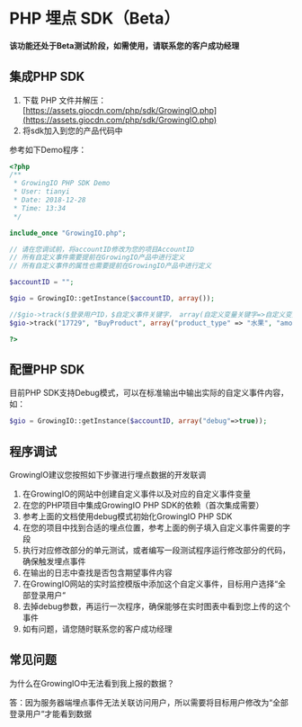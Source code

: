 # PHP 埋点 SDK（Beta）

#### 该功能还处于Beta测试阶段，如需使用，请联系您的客户成功经理

## 集成PHP SDK

1. 下载 PHP 文件并解压：[https://assets.giocdn.com/php/sdk/GrowingIO.php](https://assets.giocdn.com/php/sdk/GrowingIO.php)
2. 将sdk加入到您的产品代码中

参考如下Demo程序：

```php
<?php
/**
 * GrowingIO PHP SDK Demo
 * User: tianyi
 * Date: 2018-12-28
 * Time: 13:34
 */

include_once "GrowingIO.php";

// 请在您调试前，将accountID修改为您的项目AccountID
// 所有自定义事件需要提前在GrowingIO产品中进行定义
// 所有自定义事件的属性也需要提前在GrowingIO产品中进行定义

$accountID = "";

$gio = GrowingIO::getInstance($accountID, array());

//$gio->track($登录用户ID，$自定义事件关键字， array(自定义变量关键字=>自定义变量值));
$gio->track("17729", "BuyProduct", array("product_type" => "水果", "amount" => "5"));

?>
```

## 配置PHP SDK

目前PHP SDK支持Debug模式，可以在标准输出中输出实际的自定义事件内容，如：

```php
$gio = GrowingIO::getInstance($accountID, array("debug"=>true));
```

## 程序调试

GrowingIO建议您按照如下步骤进行埋点数据的开发联调

1. 在GrowingIO的网站中创建自定义事件以及对应的自定义事件变量
2. 在您的PHP项目中集成GrowingIO PHP SDK的依赖（首次集成需要）
3. 参考上面的文档使用debug模式初始化GrowingIO PHP SDK
4. 在您的项目中找到合适的埋点位置，参考上面的例子填入自定义事件需要的字段
5. 执行对应修改部分的单元测试，或者编写一段测试程序运行修改部分的代码，确保触发埋点事件
6. 在输出的日志中查找是否包含期望事件内容
7. 在GrowingIO网站的实时监控模版中添加这个自定义事件，目标用户选择“全部登录用户“
8. 去掉debug参数，再运行一次程序，确保能够在实时图表中看到您上传的这个事件
9. 如有问题，请您随时联系您的客户成功经理

## 常见问题

为什么在GrowingIO中无法看到我上报的数据？

答：因为服务器端埋点事件无法关联访问用户，所以需要将目标用户修改为“全部登录用户“才能看到数据

